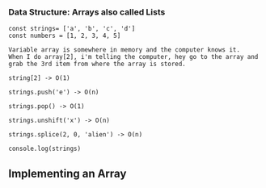 ### Data Structure: Arrays also called Lists
```
const strings= ['a', 'b', 'c', 'd']
const numbers = [1, 2, 3, 4, 5]

Variable array is somewhere in memory and the computer knows it.
When I do array[2], i'm telling the computer, hey go to the array and grab the 3rd item from where the array is stored.

string[2] -> O(1)

strings.push('e') -> O(n)

strings.pop() -> O(1)

strings.unshift('x') -> O(n)

strings.splice(2, 0, 'alien') -> O(n)

console.log(strings)
```

## Implementing an Array
```

```
